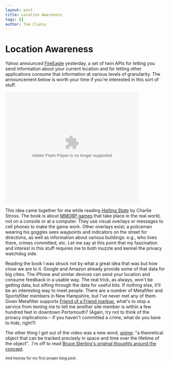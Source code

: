 ```yaml
---
layout: post
title: Location Awareness
tags: []
author: Tom Clancy
---
```


# Location Awareness

Yahoo announced <a href="http://fireeagle.yahoo.net/" target="_blank">FireEagle</a> yesterday, a set of twin APIs for letting you send information about your current location and for letting other applications consume that information at various levels of granularity. The announcement below is worth your time if you're interested in this sort of stuff.

<embed src="http://cosmos.bcst.yahoo.com/up/fop/embedflv/swf/fop_wrapper.swf?sv=0&amp;id=6812854&amp;autoStart=0&amp;infoEnable=1&amp;shareEnable=1&amp;prepanelEnable=1&amp;carouselEnable=0&amp;postpanelEnable=1" width="420" height="350" type="application/x-shockwave-flash"></embed>

This idea came together for me while reading <a href="http://www.amazon.com/Halting-State-Charles-Stross/dp/0441014984/ref=pd_bbs_sr_1?ie=UTF8&amp;s=books&amp;qid=1204820912&amp;sr=8-1" target="_blank"><em>Halting State</em></a> by Charlie Stross. The book is about <a href="http://en.wikipedia.org/wiki/Mmorpg" target="_blank">MMORP games</a> that take place in the real world, not on a console or at a computer. They use visual overlays or messages to cell phones to make the game work. Other overlays exist; a policeman wearing his goggles sees waypoints and indicators on the street for directions, as well as information about various buildings: e.g., who lives there, crimes committed, etc. Let me say at this point that my fascination and interest in this stuff requires me to both muzzle and kennel the privacy watchdog side.

Reading the book I was struck not by what a great idea that was but how close we are to it. Google and Amazon already provide some of that data for big cities. The iPhone and similar devices can send your location and consume feedback in a usable way. The real trick, as always, won't be getting data, but sifting through the data for useful bits. If nothing else, it'll be an interesting way to meet people. There are a number of Metafilter and Sportsfilter members in New Hampshire, but I've never met any of them.  Given Metafilter supports <a href="http://en.wikipedia.org/wiki/FOAF_(software)" target="_blank">Friend of a Friend markup</a>, what's to stop a service from texting me to tell me another site member is within a few hundred feet in downtown Portsmouth? (Again, try not to think of the privacy implications-- if you haven't committed a crime, what do you have to hide, right?)

The other thing I got out of the video was a new word, <a href="http://www.wordspy.com/words/spime.asp" target="_blank">spime</a>: "a <span class="DefinitionText">theoretical object that can be tracked precisely in space and time over the lifetime of the object"</span>.  I'm off to read <a href="http://www.boingboing.net/images/blobjects.htm" target="_blank">Bruce Sterling's original thoughts around the concept</a>.

<small>And hooray for my first proper blog post.</small>
